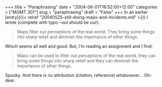 +++
title = "Paraphrasing"
date = "2004-06-01T16:52:00+12:00"
categories = ["MGMT 301"]
slug = "paraphrasing"
draft = "False"
+++
In an earlier
[entry]({{< relref "20040525-still-doing-maps-and-incidents.md" >}})
I wrote (complete with typo--_out_ should be _our_):

> Maps filter out perceptions of the real world. They bring some
things into sharp relief and diminish the importance of other things.

Which seems all well and good. But, I'm reading an assignment and I
find:

> Maps can be used to filter out perceptions of the real world,
they can bring some things into sharp relief and they can diminish the
importance of other things.

Spooky. And there is no attribution (citation, reference)
whatsoever... Oh-dear.

